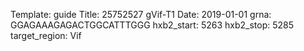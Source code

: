 Template: guide
Title: 25752527 gVif-T1 
Date: 2019-01-01
grna: GGAGAAAGAGACTGGCATTTGGG
hxb2_start: 5263
hxb2_stop: 5285
target_region: Vif
